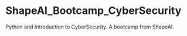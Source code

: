 # ShapeAI_Bootcamp_CyberSecurity
Python and Introduction to CyberSecurity. 
A bootcamp from ShapeAI.
